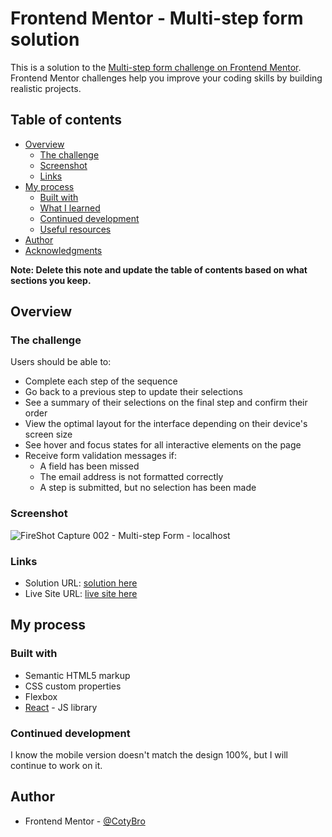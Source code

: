 # Frontend Mentor - Multi-step form solution

This is a solution to the [Multi-step form challenge on Frontend Mentor](https://www.frontendmentor.io/challenges/multistep-form-YVAnSdqQBJ). Frontend Mentor challenges help you improve your coding skills by building realistic projects.

## Table of contents

- [Overview](#overview)
  - [The challenge](#the-challenge)
  - [Screenshot](#screenshot)
  - [Links](#links)
- [My process](#my-process)
  - [Built with](#built-with)
  - [What I learned](#what-i-learned)
  - [Continued development](#continued-development)
  - [Useful resources](#useful-resources)
- [Author](#author)
- [Acknowledgments](#acknowledgments)

**Note: Delete this note and update the table of contents based on what sections you keep.**

## Overview

### The challenge

Users should be able to:

- Complete each step of the sequence
- Go back to a previous step to update their selections
- See a summary of their selections on the final step and confirm their order
- View the optimal layout for the interface depending on their device's screen size
- See hover and focus states for all interactive elements on the page
- Receive form validation messages if:
  - A field has been missed
  - The email address is not formatted correctly
  - A step is submitted, but no selection has been made

### Screenshot

![FireShot Capture 002 - Multi-step Form - localhost](https://user-images.githubusercontent.com/36529826/232561330-d6e3616d-b644-4e29-a4f6-9afa52125a6c.png)

### Links

- Solution URL: [solution here](https://github.com/cotybro/Multi-Step-Form)
- Live Site URL: [live site here](https://multi-step-form-jade.vercel.app/)

## My process

### Built with

- Semantic HTML5 markup
- CSS custom properties
- Flexbox
- [React](https://reactjs.org/) - JS library

### Continued development

I know the mobile version doesn't match the design 100%, but I will continue to work on it.

## Author

- Frontend Mentor - [@CotyBro](https://www.frontendmentor.io/profile/CotyBro)
